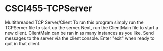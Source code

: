 # CSCI455-TCPServer
Multithreaded TCP Server/Client
To run this program simply run the TCPServer file to start up the server. Next, run the ClientMain file to start a new client. ClientMain can be ran in as many instances as you like. Send messages to the server via the client console. Enter "exit" when ready to quit in that client.
